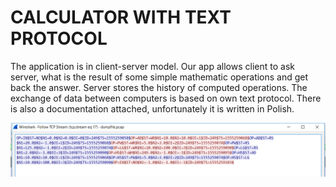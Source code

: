 # CALCULATOR WITH TEXT PROTOCOL

The application is in client-server model. Our app allows client to ask server, what is the result of some simple mathematic operations and get back the answer. Server stores the history of computed operations. The exchange of data between computers is based on own text protocol. There is also a documentation attached, unfortunately it is written in Polish.

![12345](https://github.com/WangHoHan/calculator-with-text-protocol/blob/master/calculator-with-text-protocol.png)
